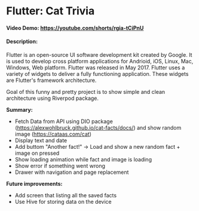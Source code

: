 # Flutter: Cat Trivia
#### Video Demo: https://youtube.com/shorts/rgia-tCiPnU
#### Description:
Flutter is an open-source UI software development kit created by Google. It is used to develop cross platform applications for Andrioid, iOS, Linux, Mac, Windows, Web platform.
Flutter was released in May 2017.
Flutter uses a variety of widgets to deliver a fully functioning application. These widgets are Flutter's framework architecture.

Goal of this funny and pretty project is to show simple and clean architecture using Riverpod package.

**Summary:**
* Fetch Data from API using DIO package (https://alexwohlbruck.github.io/cat-facts/docs/) and show random image (https://cataas.com/cat)
* Display text and date
* Add buttom "Another fact!" -> Load and show a new random fact + image on pressed
* Show loading animation while fact and image is loading
* Show error if something went wrong
* Drawer with navigation and page replacement

**Future improvements:**
* Add screen that listing all the saved facts
* Use Hive for storing data on the device
